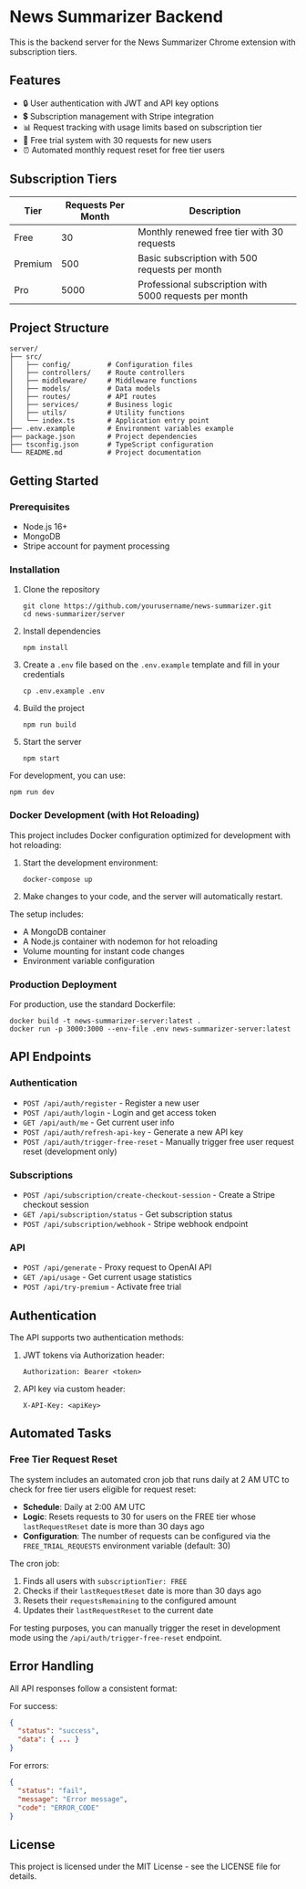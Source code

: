 # News Summarizer Backend

This is the backend server for the News Summarizer Chrome extension with subscription tiers.

## Features

- 🔒 User authentication with JWT and API key options
- 💲 Subscription management with Stripe integration
- 📊 Request tracking with usage limits based on subscription tier
- 🚀 Free trial system with 30 requests for new users
- ⏰ Automated monthly request reset for free tier users

## Subscription Tiers

| Tier | Requests Per Month | Description |
|------|-------------------|-------------|
| Free | 30 | Monthly renewed free tier with 30 requests |
| Premium | 500 | Basic subscription with 500 requests per month |
| Pro | 5000 | Professional subscription with 5000 requests per month |

## Project Structure

```
server/
├── src/
│   ├── config/         # Configuration files
│   ├── controllers/    # Route controllers
│   ├── middleware/     # Middleware functions
│   ├── models/         # Data models
│   ├── routes/         # API routes
│   ├── services/       # Business logic
│   ├── utils/          # Utility functions
│   └── index.ts        # Application entry point
├── .env.example        # Environment variables example
├── package.json        # Project dependencies
├── tsconfig.json       # TypeScript configuration
└── README.md           # Project documentation
```

## Getting Started

### Prerequisites

- Node.js 16+
- MongoDB
- Stripe account for payment processing

### Installation

1. Clone the repository
   ```
   git clone https://github.com/yourusername/news-summarizer.git
   cd news-summarizer/server
   ```

2. Install dependencies
   ```
   npm install
   ```

3. Create a `.env` file based on the `.env.example` template and fill in your credentials
   ```
   cp .env.example .env
   ```

4. Build the project
   ```
   npm run build
   ```

5. Start the server
   ```
   npm start
   ```

For development, you can use:
```
npm run dev
```

### Docker Development (with Hot Reloading)

This project includes Docker configuration optimized for development with hot reloading:

1. Start the development environment:
   ```
   docker-compose up
   ```

2. Make changes to your code, and the server will automatically restart.

The setup includes:
- A MongoDB container
- A Node.js container with nodemon for hot reloading 
- Volume mounting for instant code changes
- Environment variable configuration

### Production Deployment

For production, use the standard Dockerfile:

```
docker build -t news-summarizer-server:latest .
docker run -p 3000:3000 --env-file .env news-summarizer-server:latest
```

## API Endpoints

### Authentication

- `POST /api/auth/register` - Register a new user
- `POST /api/auth/login` - Login and get access token
- `GET /api/auth/me` - Get current user info
- `POST /api/auth/refresh-api-key` - Generate a new API key
- `POST /api/auth/trigger-free-reset` - Manually trigger free user request reset (development only)

### Subscriptions

- `POST /api/subscription/create-checkout-session` - Create a Stripe checkout session
- `GET /api/subscription/status` - Get subscription status
- `POST /api/subscription/webhook` - Stripe webhook endpoint

### API

- `POST /api/generate` - Proxy request to OpenAI API
- `GET /api/usage` - Get current usage statistics
- `POST /api/try-premium` - Activate free trial

## Authentication

The API supports two authentication methods:

1. JWT tokens via Authorization header:
   ```
   Authorization: Bearer <token>
   ```

2. API key via custom header:
   ```
   X-API-Key: <apiKey>
   ```

## Automated Tasks

### Free Tier Request Reset

The system includes an automated cron job that runs daily at 2 AM UTC to check for free tier users eligible for request reset:

- **Schedule**: Daily at 2:00 AM UTC
- **Logic**: Resets requests to 30 for users on the FREE tier whose `lastRequestReset` date is more than 30 days ago
- **Configuration**: The number of requests can be configured via the `FREE_TRIAL_REQUESTS` environment variable (default: 30)

The cron job:
1. Finds all users with `subscriptionTier: FREE` 
2. Checks if their `lastRequestReset` date is more than 30 days ago
3. Resets their `requestsRemaining` to the configured amount
4. Updates their `lastRequestReset` to the current date

For testing purposes, you can manually trigger the reset in development mode using the `/api/auth/trigger-free-reset` endpoint.

## Error Handling

All API responses follow a consistent format:

For success:
```json
{
  "status": "success",
  "data": { ... }
}
```

For errors:
```json
{
  "status": "fail",
  "message": "Error message",
  "code": "ERROR_CODE"
}
```

## License

This project is licensed under the MIT License - see the LICENSE file for details. 